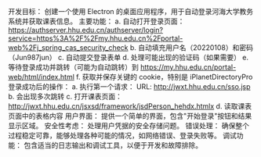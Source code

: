 开发目标：
创建一个使用 Electron 的桌面应用程序，用于自动登录河海大学教务系统并获取课表信息。
主要功能：
a. 自动打开登录页面：https://authserver.hhu.edu.cn/authserver/login?service=https%3A%2F%2Fmy.hhu.edu.cn%2Fportal-web%2Fj_spring_cas_security_check
b. 自动填充用户名（20220108）和密码（Jun987jun）
c. 自动提交登录表单
d. 处理可能出现的验证码（如果需要）
e. 等待登录成功并跳转（可能为自动跳转）到 https://my.hhu.edu.cn/portal-web/html/index.html
f. 获取并保存关键的 cookie，特别是 iPlanetDirectoryPro
登录成功后的操作：
a. 执行第一个请求：
URL: http://jwxt.hhu.edu.cn/sso.jsp
b. 会出现多次跳转
c. 打开课表页面：http://jwxt.hhu.edu.cn/jsxsd/framework/jsdPerson_hehdx.htmlx
d. 读取课表页面中的表格内容
用户界面：
提供一个简单的界面，包含"开始登录"按钮和结果显示区域。
安全性考虑：
处理用户凭据的安全存储问题。
错误处理：
确保整个过程稳定可靠，能够处理各种可能的情况，如网络错误、登录失败等。
调试功能：
包含适当的日志输出和调试工具，以便于开发和故障排除。